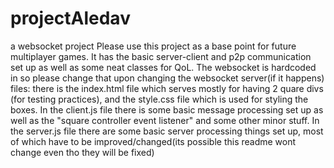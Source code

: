 # projectAledav
a websocket project
Please use this project as a base point for future multiplayer games. It has the basic server-client and p2p communication set up as well as some neat classes for QoL.
The websocket is hardcoded in so please change that upon changing the websocket server(if it happens)
files: there is the index.html file which serves mostly for having 2 quare divs (for testing practices), and the style.css file which is used for styling the boxes.
       In the client.js file there is some basic message processing set up as well as the "square controller event listener" and some other minor stuff. 
       In the server.js file there are some basic server processing things set up, most of which have to be improved/changed(its possible this readme wont change even tho they will be fixed)
